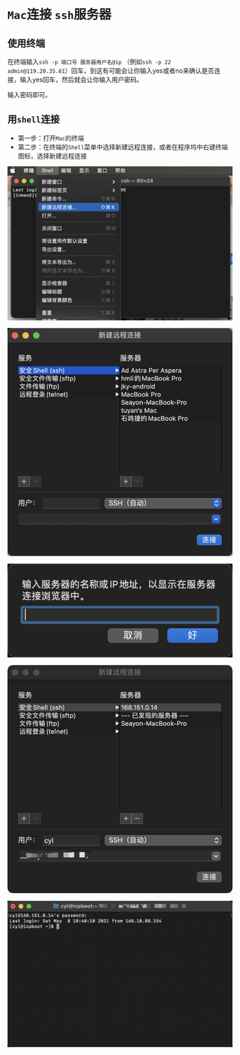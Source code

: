 # ``Mac``连接 ``ssh``服务器


## 使用终端

在终端输入``ssh -p 端口号 服务器用户名@ip`` （例如``ssh -p 22 admin@119.20.35.61``）回车，到这有可能会让你输入yes或者no来确认是否连接，输入yes回车，然后就会让你输入用户密码。

输入密码即可。

## 用``shell``连接


- 第一步：打开``Mac``的终端
- 第二步：在终端的``Shell``菜单中选择新建远程连接，或者在程序坞中右键终端图标，选择新建远程连接


![1620456877480.png](./img/1620456877480.png)


![1620456919386.png](./img/1620456919386.png)



![1620456938849.png](./img/1620456938849.png)



![1620456997245.png](./img/1620456997245.png)


![1620457035292.png](./img/1620457035292.png)

